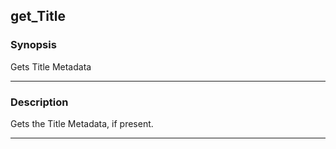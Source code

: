 get_Title
---------

### Synopsis
Gets Title Metadata

---

### Description

Gets the Title Metadata, if present.

---
